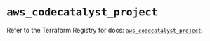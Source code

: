 # `aws_codecatalyst_project`

Refer to the Terraform Registry for docs: [`aws_codecatalyst_project`](https://registry.terraform.io/providers/hashicorp/aws/6.16.0/docs/resources/codecatalyst_project).
